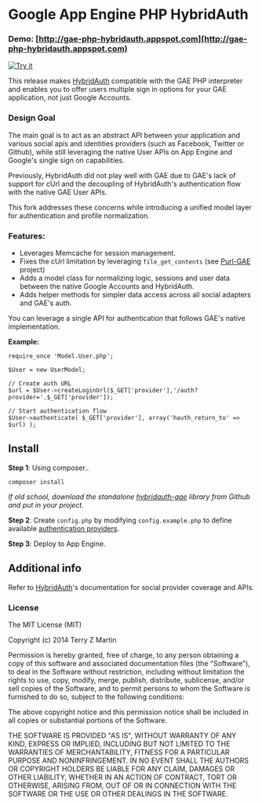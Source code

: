 # Google App Engine PHP HybridAuth

### Demo: [http://gae-php-hybridauth.appspot.com](http://gae-php-hybridauth.appspot.com)

[![Try it](https://api.monosnap.com/image/download?id=KtKvM8bPxPaRfylOax9HiI2Ji9oyta)](http://gae-php-hybridauth.appspot.com)

This release makes [HybridAuth](http://hybridauth.sourceforge.net) compatible with the GAE PHP interpreter and enables you to offer users multiple sign in options for your GAE application, not just Google Accounts.

### Design Goal

The main goal is to act as an abstract API between your application and various social apis and identities providers (such as Facebook, Twitter or Github), while still leveraging the native User APIs on App Engine and Google's single sign on capabilities.

Previously, HybridAuth did not play well with GAE due to GAE's lack of support for cUrl and the decoupling of HybridAuth's authentication flow with the native GAE User APIs.

This fork addresses these concerns while introducing a unified model layer for authentication and profile normalization.

### Features:

- Leverages Memcache for session management.
- Fixes the cUrl limitation by leveraging ```file_get_contents``` (see [Purl-GAE](http://github.com/tzmartin/purl-gae) project)
- Adds a model class for normalizing logic, sessions and user data between the native Google Accounts and HybridAuth.
- Adds helper methods for simpler data access across all social adapters and GAE's auth.

You can leverage a single API for authentication that follows GAE's native implementation.

**Example:**

```
require_once 'Model.User.php';

$User = new UserModel;

// Create auth URL
$url = $User->createLoginUrl($_GET['provider'],'/auth?provider='.$_GET['provider']);
      
// Start authentication flow
$User->authenticate( $_GET['provider'], array('hauth_return_to' => $url) );
```

## Install

**Step 1**: Using composer..

```
composer install
```

*If old school, download the standalone [hybridauth-gae](https://github.com/tzmartin/hybridauth-gae) library from Github and put in your project.*

**Step 2**: Create ```config.php``` by modifying ```config.example.php``` to define available [authentication providers](http://hybridauth.sourceforge.net/userguide.html).

**Step 3**: Deploy to App Engine.

## Additional info

Refer to [HybridAuth](http://hybridauth.sourceforge.net/apidoc.html)'s documentation for social provider coverage and APIs.

### License

The MIT License (MIT)

Copyright (c) 2014 Terry Z Martin

Permission is hereby granted, free of charge, to any person obtaining a copy
of this software and associated documentation files (the "Software"), to deal
in the Software without restriction, including without limitation the rights
to use, copy, modify, merge, publish, distribute, sublicense, and/or sell
copies of the Software, and to permit persons to whom the Software is
furnished to do so, subject to the following conditions:

The above copyright notice and this permission notice shall be included in
all copies or substantial portions of the Software.

THE SOFTWARE IS PROVIDED "AS IS", WITHOUT WARRANTY OF ANY KIND, EXPRESS OR
IMPLIED, INCLUDING BUT NOT LIMITED TO THE WARRANTIES OF MERCHANTABILITY,
FITNESS FOR A PARTICULAR PURPOSE AND NONINFRINGEMENT. IN NO EVENT SHALL THE
AUTHORS OR COPYRIGHT HOLDERS BE LIABLE FOR ANY CLAIM, DAMAGES OR OTHER
LIABILITY, WHETHER IN AN ACTION OF CONTRACT, TORT OR OTHERWISE, ARISING FROM,
OUT OF OR IN CONNECTION WITH THE SOFTWARE OR THE USE OR OTHER DEALINGS IN
THE SOFTWARE.

